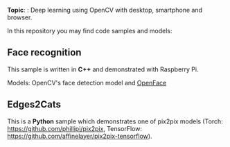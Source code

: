 **Topic**: : Deep learning using OpenCV with desktop, smartphone and browser.

In this repository you may find code samples and models:

## Face recognition
This sample is written in **C++** and demonstrated with Raspberry Pi.

Models: OpenCV's face detection model and [OpenFace](https://github.com/cmusatyalab/openface)

## Edges2Cats
This is a **Python** sample which demonstrates one of pix2pix models (Torch: https://github.com/phillipi/pix2pix, TensorFlow: https://github.com/affinelayer/pix2pix-tensorflow).
